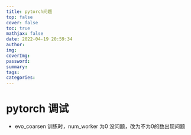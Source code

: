 ```yaml
---
title: pytorch问题
top: false
cover: false
toc: true
mathjax: false
date: 2022-04-19 20:59:34
author:
img:
coverImg:
password:
summary:
tags:
categories:
---
```


# pytorch 调试

- evo_coarsen 训练时，num_worker 为0 没问题，改为不为0的数出现问题
